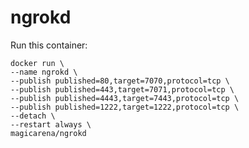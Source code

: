 # ngrokd
Run this container:

    docker run \
    --name ngrokd \
    --publish published=80,target=7070,protocol=tcp \
    --publish published=443,target=7071,protocol=tcp \
    --publish published=4443,target=7443,protocol=tcp \
    --publish published=1222,target=1222,protocol=tcp \
    --detach \
    --restart always \
    magicarena/ngrokd